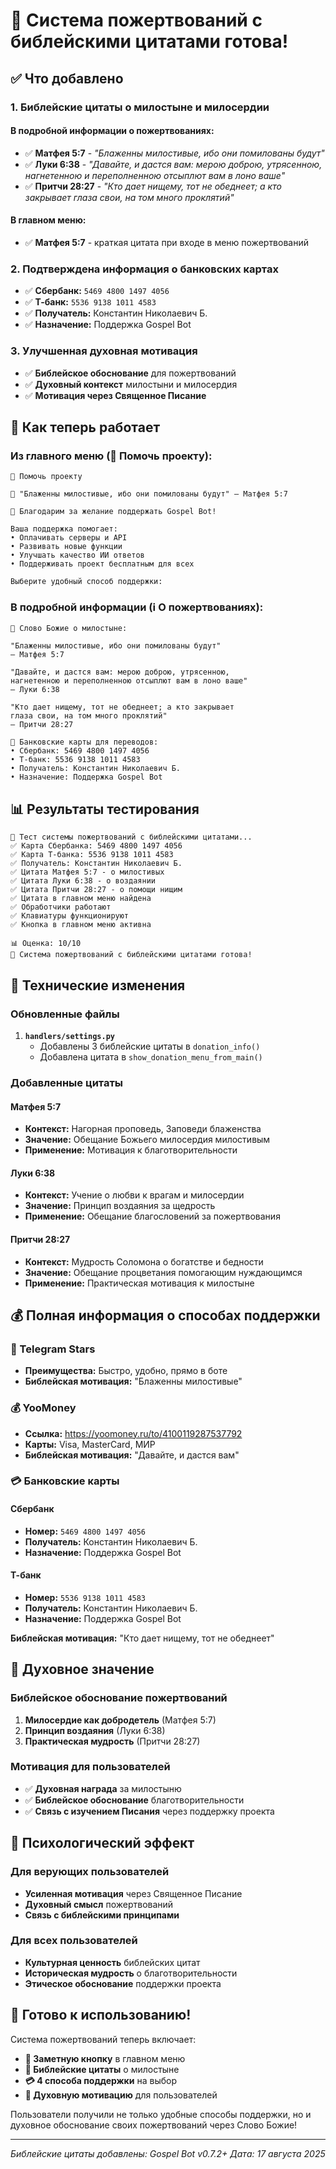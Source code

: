 # 🎉 Система пожертвований с библейскими цитатами готова!

## ✅ Что добавлено

### 1. Библейские цитаты о милостыне и милосердии

#### В подробной информации о пожертвованиях:
- ✅ **Матфея 5:7** - *"Блаженны милостивые, ибо они помилованы будут"*
- ✅ **Луки 6:38** - *"Давайте, и дастся вам: мерою доброю, утрясенною, нагнетенною и переполненною отсыплют вам в лоно ваше"*
- ✅ **Притчи 28:27** - *"Кто дает нищему, тот не обеднеет; а кто закрывает глаза свои, на том много проклятий"*

#### В главном меню:
- ✅ **Матфея 5:7** - краткая цитата при входе в меню пожертвований

### 2. Подтверждена информация о банковских картах
- ✅ **Сбербанк:** `5469 4800 1497 4056`
- ✅ **Т-банк:** `5536 9138 1011 4583`
- ✅ **Получатель:** Константин Николаевич Б.
- ✅ **Назначение:** Поддержка Gospel Bot

### 3. Улучшенная духовная мотивация
- ✅ **Библейское обоснование** для пожертвований
- ✅ **Духовный контекст** милостыни и милосердия
- ✅ **Мотивация через Священное Писание**

## 🚀 Как теперь работает

### Из главного меню (💝 Помочь проекту):
```
💝 Помочь проекту

📖 "Блаженны милостивые, ибо они помилованы будут" — Матфея 5:7

🙏 Благодарим за желание поддержать Gospel Bot!

Ваша поддержка помогает:
• Оплачивать серверы и API
• Развивать новые функции
• Улучшать качество ИИ ответов
• Поддерживать проект бесплатным для всех

Выберите удобный способ поддержки:
```

### В подробной информации (ℹ️ О пожертвованиях):
```
📖 Слово Божие о милостыне:

"Блаженны милостивые, ибо они помилованы будут"
— Матфея 5:7

"Давайте, и дастся вам: мерою доброю, утрясенною, 
нагнетенною и переполненною отсыплют вам в лоно ваше"
— Луки 6:38

"Кто дает нищему, тот не обеднеет; а кто закрывает 
глаза свои, на том много проклятий"
— Притчи 28:27

🏦 Банковские карты для переводов:
• Сбербанк: 5469 4800 1497 4056
• Т-банк: 5536 9138 1011 4583
• Получатель: Константин Николаевич Б.
• Назначение: Поддержка Gospel Bot
```

## 📊 Результаты тестирования

```
🧪 Тест системы пожертвований с библейскими цитатами...
✅ Карта Сбербанка: 5469 4800 1497 4056
✅ Карта Т-банка: 5536 9138 1011 4583
✅ Получатель: Константин Николаевич Б.
✅ Цитата Матфея 5:7 - о милостивых
✅ Цитата Луки 6:38 - о воздаянии
✅ Цитата Притчи 28:27 - о помощи нищим
✅ Цитата в главном меню найдена
✅ Обработчики работают
✅ Клавиатуры функционируют
✅ Кнопка в главном меню активна

📊 Оценка: 10/10
🎉 Система пожертвований с библейскими цитатами готова!
```

## 🔧 Технические изменения

### Обновленные файлы
1. **`handlers/settings.py`**
   - Добавлены 3 библейские цитаты в `donation_info()`
   - Добавлена цитата в `show_donation_menu_from_main()`

### Добавленные цитаты

#### Матфея 5:7
- **Контекст:** Нагорная проповедь, Заповеди блаженства
- **Значение:** Обещание Божьего милосердия милостивым
- **Применение:** Мотивация к благотворительности

#### Луки 6:38
- **Контекст:** Учение о любви к врагам и милосердии
- **Значение:** Принцип воздаяния за щедрость
- **Применение:** Обещание благословений за пожертвования

#### Притчи 28:27
- **Контекст:** Мудрость Соломона о богатстве и бедности
- **Значение:** Обещание процветания помогающим нуждающимся
- **Применение:** Практическая мотивация к милостыне

## 💰 Полная информация о способах поддержки

### 🌟 Telegram Stars
- **Преимущества:** Быстро, удобно, прямо в боте
- **Библейская мотивация:** "Блаженны милостивые"

### 💰 YooMoney
- **Ссылка:** https://yoomoney.ru/to/4100119287537792
- **Карты:** Visa, MasterCard, МИР
- **Библейская мотивация:** "Давайте, и дастся вам"

### 💳 Банковские карты

#### Сбербанк
- **Номер:** `5469 4800 1497 4056`
- **Получатель:** Константин Николаевич Б.
- **Назначение:** Поддержка Gospel Bot

#### Т-банк
- **Номер:** `5536 9138 1011 4583`
- **Получатель:** Константин Николаевич Б.
- **Назначение:** Поддержка Gospel Bot

**Библейская мотивация:** "Кто дает нищему, тот не обеднеет"

## 🎯 Духовное значение

### Библейское обоснование пожертвований
1. **Милосердие как добродетель** (Матфея 5:7)
2. **Принцип воздаяния** (Луки 6:38)
3. **Практическая мудрость** (Притчи 28:27)

### Мотивация для пользователей
- ✅ **Духовная награда** за милостыню
- ✅ **Библейское обоснование** благотворительности
- ✅ **Связь с изучением Писания** через поддержку проекта

## 🔮 Психологический эффект

### Для верующих пользователей
- **Усиленная мотивация** через Священное Писание
- **Духовный смысл** пожертвований
- **Связь с библейскими принципами**

### Для всех пользователей
- **Культурная ценность** библейских цитат
- **Историческая мудрость** о благотворительности
- **Этическое обоснование** поддержки проекта

## 🎉 Готово к использованию!

Система пожертвований теперь включает:

- **💝 Заметную кнопку** в главном меню
- **📖 Библейские цитаты** о милостыне
- **💳 4 способа поддержки** на выбор
- **🙏 Духовную мотивацию** для пользователей

Пользователи получили не только удобные способы поддержки, но и духовное обоснование своих пожертвований через Слово Божие!

---

*Библейские цитаты добавлены: Gospel Bot v0.7.2+*
*Дата: 17 августа 2025*